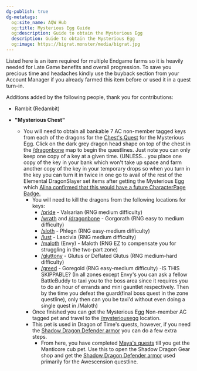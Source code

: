 ```yaml
---
dg-publish: true
dg-metatags:
  og:site_name: AQW Hub
  og:title: Mysterious Egg Guide
  og:description: Guide to obtain the Mysterious Egg
  description: Guide to obtain the Mysterious Egg
  og:image: https://bigrat.monster/media/bigrat.jpg
---
```

Listed here is an item required for multiple Endgame farms so it is heavily needed for Late Game benefits and overall progression. To save you precious time and headaches kindly use the buyback section from your Account Manager if you already farmed this item before or used it in a quest turn-in.

Additions added by the following people, thank you for contributions:
- Rambit (Redambit) 

- **"Mysterious Chest"**
	- You will need to obtain all bankable 7 AC non-member tagged keys from each of the dragons for the [Chest's Quest](http://aqwwiki.wikidot.com/the-chest-s-quest) for the Mysterious Egg. Click on the 	dark grey dragon head shape on top of the chest in the [/dragonbone](http://aqwwiki.wikidot.com/dragon-bone) map to begin the questlines. Just note you can only keep one copy of a key at a given time. (UNLESS... you place one copy of the key in your bank which won't take up space and farm another copy of the key in your temporary drops so when you turn in the key you can turn it in twice in one go to avail of the rest of the Elemental DragonSlayer set items after getting the Mysterious Egg which [Alina confirmed that this would have a future CharacterPage Badge.](https://x.com/Alina_AE/status/1819066354521034965)
		- You will need to kill the dragons from the following locations for keys:
			- [/pride](http://aqwwiki.wikidot.com/pride) - Valsarian (RNG medium difficulty)
			- [/wrath](http://aqwwiki.wikidot.com/wrath-location) and [/dragonbone](http://aqwwiki.wikidot.com/dragon-bone) - Gorgorath (RNG easy to medium difficulty)
			- [/sloth](http://aqwwiki.wikidot.com/sloth) - Phlegn (RNG easy-medium difficulty)
			- [/lust](http://aqwwiki.wikidot.com/lust) - Lascivia (RNG medium difficulty)
			- [/maloth](http://aqwwiki.wikidot.com/maloth-location) (Envy) - Maloth (RNG EZ to compensate you for struggling in the two-part zone)
			- [/gluttony](http://aqwwiki.wikidot.com/gluttony-location) - Glutus or Deflated Glutus (RNG medium-hard difficulty)
			- [/greed](http://aqwwiki.wikidot.com/greed) - Goregold (RNG easy-medium difficulty)
     		-IS THIS SKIPPABLE? (In all zones except Envy's you can ask a fellow BattleBuddy to taxi you to the boss area since it requires you to do an hour of errands and mini gauntlet respectively.
     		Then by the time you defeat the guard(final boss quest in the zone questline), only then can you be taxi'd without even doing a single quest in /Maloth)
		- Once finished you can get the Mysterious Egg Non-member AC tagged pet and travel to the [/mysteriousegg](http://aqwwiki.wikidot.com/mysterious-egg-location) location.
		- This pet is used in Dragon of Time's quests, however, if you need the [Shadow Dragon Defender armor](http://aqwwiki.wikidot.com/shadow-dragon-defender) you can do a few extra steps.
			- From here, you have completed [Maya's quests](http://aqwwiki.wikidot.com/loremaster-maya-s-quests#14) till you get the Manticore cub pet. Use this to open the Shadow Dragon Gear shop and get the [Shadow Dragon Defender armor](http://aqwwiki.wikidot.com/shadow-dragon-defender) used primarily for the Awescension questline.
